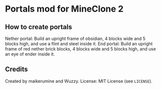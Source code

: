 # Portals mod for MineClone 2
## How to create portals

Nether portal: Build an upright frame of obsidian, 4 blocks wide and 5 blocks high, and use a flint and steel inside it.
End portal: Build an upright frame of red nether brick blocks, 4 blocks wide and 5 blocks high, and use an eye of ender inside it.

## Credits
Created by maikerumine and Wuzzy.
License: MIT License (see `LICENSE`).
